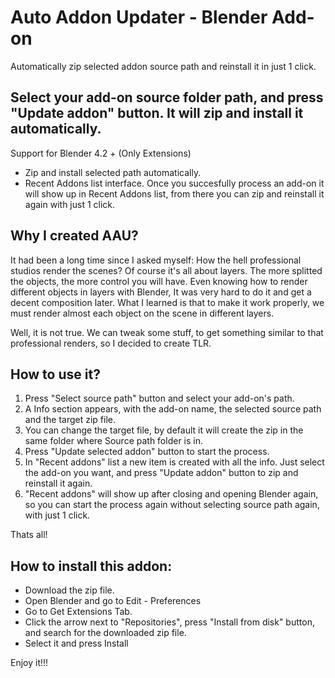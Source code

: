# Auto Addon Updater - Blender Add-on

Automatically zip selected addon source path and reinstall it in just 1 click.

Select your add-on source folder path, and press "Update addon" button. It will zip and install it automatically.
-----------
Support for Blender 4.2 + (Only Extensions)

- Zip and install selected path automatically.
- Recent Addons list interface. Once you succesfully process an add-on it will show up in Recent Addons list, from there you can zip and reinstall it again with just 1 click.

## Why I created AAU?

It had been a long time since I asked myself: How the hell professional studios render the scenes? Of course it's all about layers. The more splitted the objects, the more control you will have. Even knowing how to render different objects in layers with Blender, It was very hard to do it and get a decent composition later. What I learned is that to make it work properly, we must render almost each object on the scene in different layers. 

Well, it is not true. We can tweak some stuff, to get something similar to that professional renders, so I decided to create TLR.

## How to use it?

1. Press "Select source path" button and select your add-on's path. 
2. A Info section appears, with the add-on name, the selected source path and the target zip file.
3. You can change the target file, by default it will create the zip in the same folder where Source path folder is in.
4. Press "Update selected addon" button to start the process.
5. In "Recent addons" list a new item is created with all the info. Just select the add-on you want, and press "Update addon" button to zip and reinstall it again.
6. "Recent addons" will show up after closing and opening Blender again, so you can start the process again without selecting source path again, with just 1 click.

Thats all!

## How to install this addon:

- Download the zip file.
- Open Blender and go to Edit - Preferences
- Go to Get Extensions Tab.
- Click the arrow next to "Repositories", press "Install from disk" button, and search for the downloaded zip file.
- Select it and press Install

Enjoy it!!!


